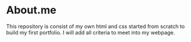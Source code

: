 # About.me
This repository is consist of my own html and css started from scratch to build my first portfolio.
I will add all criteria to meet into my webpage.

